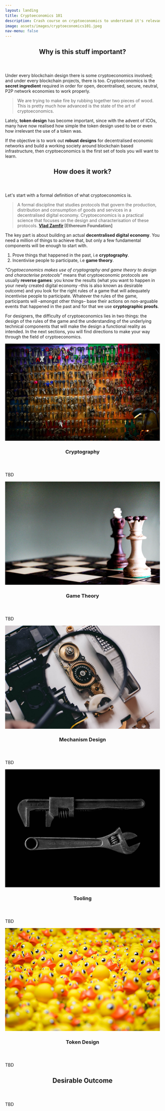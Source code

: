 ```yaml
---
layout: landing
title: Cryptoeconomics 101
description: Crash course on cryptoeconomics to understand it's relevance in the blockchain space. There are numerous writings about cryptoeconomics out there. Here we'd like to give you a broad hint about what cryptoeconomics is and provide you with further reading material.
image: assets/images/cryptoeconomics101.jpeg
nav-menu: false
---
```


<!-- Main -->
<div id="main">

<!-- One -->
<section id="one">
	<div class="inner">
		<header class="major">
			<h2>Why is this stuff important?</h2>
		</header>
		<p>Under every blockchain design there is some cryptoeconomics involved; and under every blockchain projects, there is too. Cryptoeconomics is the <b>secret ingredient</b> required in order for open, decentralised, secure, neutral, P2P network economies to work properly.</p>
		<blockquote>We are trying to make fire by rubbing together two pieces of wood. This is pretty much how advanced is the state of the art of cryptoeconomics.</blockquote>
		<p>Lately, <b>token design</b> has become important, since with the advent of ICOs, many have now realised how simple the token design used to be or even how irrelevant the use of a token was.</p>
		<p>If the objective is to work out <b>robust designs</b> for decentralised economic networks and build a working society around blockchain based infrastructure, then cryptoeconomics is the first set of tools you will want to learn.</p>
		<header class="major">
			<h2>How does it work?</h2>
		</header>
		<p>Let's start with a formal definition of what cryptoeconomics is.</p>
		<blockquote>A formal discipline that studies protocols that govern the production, distribution and consumption of goods and services in a decentralised digital economy. Cryptoeconomics is a practical science that focuses on the design and characterisation of these protocols. <b><a href="https://twitter.com/VladZamfir" alt="Vlad Zamfir profile">Vlad Zamfir</a> [Ethereum Foundation]</b></blockquote>
		<p>The key part is about building an actual <b>decentralised digital economy</b>. You need a million of things to achieve that, but only a few fundamental components will be enough to start with.</p>
		<ol>
			<li>Prove things that happened in the past, i.e <b>cryptography</b>.</li>
			<li>Incentivise people to participate, i.e <b>game theory</b>.</li>
		</ol>
		<p><i>"Cryptoeconomics makes use of cryptography and game theory to design and characterise protocols"</i> means that cryptoeconomic protocols are usually <b>reverse games</b>: you know the results (what you want to happen in your newly created digital economy –this is also known as desirable outcome) and you look for the right rules of a game that will adequately incentivise people to participate. Whatever the rules of the game, participants will –amongst other things– base their actions on non-arguable events that happened in the past and for that we use <b>cryptographic proofs</b>.</p>
		<p>For designers, the difficulty of cryptoeconomics lies in two things: the design of the rules of the game and the understanding of the underlying technical components that will make the design a functional reality as intended. In the next sections, you will find directions to make your way through the field of cryptoeconomics.</p>
	</div>
</section>

<!-- Two -->
<section id="two" class="spotlights">
	<section>
		<a href="#" class="image">
			<img src="assets/images/chunlea-468174-unsplash.jpg" alt="" data-position="center center" />
		</a>
		<div class="content">
			<div class="inner">
				<header class="major">
					<h3>Cryptography</h3>
				</header>
				<!-- <p>Cryptography is used to undeniably prove things that happened in the past.</p> -->
				<p>TBD</p>
			</div>
		</div>
	</section>
	<section>
		<a href="#" class="image">
			<img src="assets/images/shirly-niv-marton-377770-unsplash.jpg" alt="" data-position="top center" />
		</a>
		<div class="content">
			<div class="inner">
				<header class="major">
					<h3>Game Theory</h3>
				</header>
				<p>TBD</p>
			</div>
		</div>
	</section>
	<section>
		<a href="#" class="image">
			<img src="assets/images/shane-aldendorff-587930-unsplash.jpg" alt="" data-position="25% 25%" />
		</a>
		<div class="content">
			<div class="inner">
				<header class="major">
					<h3>Mechanism Design</h3>
				</header>
				<p>TBD</p>
			</div>
		</div>
	</section>
	<section>
		<a href="#" class="image">
			<img src="assets/images/matt-artz-353210-unsplash.jpg" alt="" data-position="top center" />
		</a>
		<div class="content">
			<div class="inner">
				<header class="major">
					<h3>Tooling</h3>
				</header>
				<p>TBD</p>
			</div>
		</div>
	</section>
	<section>
		<a href="#" class="image">
			<img src="assets/images/andrew-wulf-303962-unsplash.jpg" alt="" data-position="25% 25%" />
		</a>
		<div class="content">
			<div class="inner">
				<header class="major">
					<h3>Token Design</h3>
				</header>
				<p>TBD</p>
			</div>
		</div>
	</section>
</section>

<!-- Three -->
<section id="three">
	<div class="inner">
		<header class="major">
			<h2>Desirable Outcome</h2>
		</header>
		<p>TBD</p>
		<!-- <ul class="actions">
			<li><a href="training.html" class="button next">Start Learning</a></li>
		</ul> -->
	</div>
</section>

</div>
